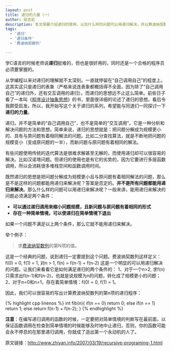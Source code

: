 ```yaml
---
layout: post
title: 递归的力量（一）
author: 段志岩
description: 本文简要介绍递归的使用，以及什么样的问题可以用递归解决，并以费波纳契数列问题为例，给出一个C语言的递归实现。
tags:
  - '递归'
  - '递归条件'
  - '费波纳契数列'

---
```


学C语言的时候老师说<strong>递归</strong>挺难的，但也是很好用的，同时还是一个合格的程序员必须要掌握的。

从学编程以来对递归的理解就不太深刻。一直就停留在“自己调用自己”的程度上。这其实这只是递归的表象（严格来说连表象都概括得不全面，因为除了“自己调用自己”的递归外，还有交互调用的递归）。而递归的思想远不止这么简单。前些日子看了一本叫《<a href="http://book.douban.com/subject/1391000/">程序设计抽象思想</a>》的书，里面很详细的论述了递归的思想。看后令我颇受启发。所以，我开始写这个关于递归的系列，希望能与同道们一同探讨一下**递归的力量**。

递归，并不是简单的“自己调用自己”，也不是简单的“交互调用”。它是一种分析和解决问题的方法和思想。简单来说，递归的思想就是：把问题分解成为规模更小的、具有与原问题有着相同解法的问题。比如二分查找算法，就是不断地把问题的规模变小（变成原问题的一半），而新问题与原问题有着相同的解法。

有些问题使用传统的迭代算法是很难求解甚至无解的，而使用递归却可以很容易的解决。比如汉诺塔问题。但递归的使用也是有它的劣势的，因为它要进行多层函数调用，所以会消耗很多堆栈空间和函数调用时间。

既然递归的思想是把问题分解成为规模更小且与原问题有着相同解法的问题，那么是不是这样的问题都能用递归来解决呢？答案是否定的。<strong>并不是所有问题都能用递归来解决</strong>。那么什么样的问题可以用递归来解决呢？一般来讲，能用递归来解决的问题必须满足两个条件：
<ul>
	<li><strong>可以通过递归调用来缩小问题规模，且新问题与原问题有着相同的形式</strong></li>
	<li><strong>存在一种简单情境，可以使递归在简单情境下退出</strong></li>
</ul>
如果一个问题不满足以上两个条件，那么它就不能用递归来解决。

举个例子：
<blockquote>求<a href="http://zh.wikipedia.org/zh/%E6%96%90%E6%B3%A2%E9%82%A3%E5%A5%91%E6%95%B0%E5%88%97">费波纳契数列</a>的第N项的值。</blockquote>
这是一个经典的问题，说到递归一定要提到这个问题。费波纳契数列这样定义：
f(0) = 0, f(1) = 1, 对n &gt; 1, f(n) = f(n-1) + f(n-2)
这是一个明显的可以用递归解决的问题。让我们来看看它是如何满足递归的两个条件的：
1、对于一个n&gt;2, 求f(n)只需求出f(n-1)和f(n-2)，也就是说规模为n的问题，转化成了规模更小的问题；
2、对于n=0和n=1，存在着简单情境：f(0) = 0, f(1) = 1。

因此，我们可以很容易的写出计算费波纳契数列的第n项的递归程序：

{% highlight cpp linenos %}
int fib(n){
    if(n == 0)
        return 0;
    else if(n == 1)
        return 1;
    else
        return f(n-1) + f(n-2);
}
{% endhighlight %}

<strong>注意</strong>：在编写递归调用的函数的时候，一定要把对简单情境的判断写在最前面，以保证函数调用在检查到简单情境的时候能够及时地中止递归，否则，你的函数可能会永不停息的在那里递归调用，你就成了造出第一个永动机的人了。

原文链接：<a href="http://www.zhiyan.info/2007/03/19/recursive-programing-1.html">http://www.zhiyan.info/2007/03/19/recursive-programing-1.html</a>
